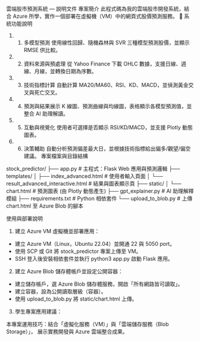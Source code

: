 雲端股市預測系統 — 說明文件
 專案簡介
此程式碼為我的雲端股市開發系統，結合 Azure 所學，實作一個部署在虛擬機（VM）中的網頁式股價預測服務。
🔧 系統功能說明
1.	1. 多模型預測
使用線性回歸、隨機森林與 SVR 三種模型預測股價，並顯示 RMSE 供比較。
2.	2. 資料來源與預處理
從 Yahoo Finance 下載 OHLC 數據，支援日線、週線、月線，並轉換日期為序數。
3.	3. 技術指標計算
自動計算 MA20/MA60、RSI、KD、MACD，並偵測黃金交叉與死亡交叉。
4.	4. 預測與結果展示
K 線圖、預測曲線與均線圖，表格顯示各模型預測值，並整合 AI 助理解讀。
5.	5. 互動與視覺化
使用者可選擇是否顯示 RSI/KD/MACD，並支援 Plotly 動態圖表。
6.	6. 決策輔助
自動分析預測偏差最大日，並根據技術指標給出偏多/觀望/偏空建議。
專案檔案與目錄結構

stock_predictor/
├── app.py                     # 主程式：Flask Web 應用與預測邏輯
├── templates/
│   ├── index_advanced.html    # 使用者輸入頁面
│   └── result_advanced_interactive.html  # 結果與圖表顯示頁
├── static/
│   └── chart.html             # 預測圖表 (由 Plotly 動態產生)
├── gpt_explainer.py          # AI 助理解釋模組
├── requirements.txt          # Python 相依套件
└── upload_to_blob.py         # 上傳 chart.html 至 Azure Blob 的腳本

使用與部署說明
1. 建立 Azure VM 虛擬機並部署應用：

- 建立 Azure VM（Linux，Ubuntu 22.04）並開通 22 與 5050 port。
- 使用 SCP 或 Git 將 stock_predictor 專案上傳至 VM。
- SSH 登入後安裝相依套件並執行 python3 app.py 啟動 Flask 應用。

2. 建立 Azure Blob 儲存體帳戶並設定公開容器：

- 建立儲存帳戶，選 Azure Blob 儲存體服務，開啟「所有網路皆可讀取」。
- 建立容器，設為公開讀取層級（容器）。
- 使用 upload_to_blob.py 將 static/chart.html 上傳。

3. 學生專案應用建議：

本專案運用技巧：結合「虛擬化服務（VM）」與「雲端儲存服務（Blob Storage）」，
展示實務開發與 Azure 雲端整合成果。



